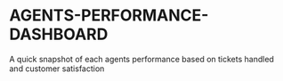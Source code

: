 # AGENTS-PERFORMANCE-DASHBOARD
A quick snapshot of each agents performance based on tickets handled and customer satisfaction
